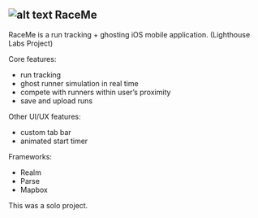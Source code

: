 ## ![alt text](https://raw.githubusercontent.com/enochng1/Munch/master/munchAppIcon.png)  RaceMe

RaceMe is a run tracking + ghosting iOS mobile application. (Lighthouse Labs Project)

Core features:
- run tracking
- ghost runner simulation in real time
- compete with runners within user’s proximity
- save and upload runs

Other UI/UX features:
- custom tab bar
- animated start timer

Frameworks:
- Realm
- Parse
- Mapbox

This was a solo project.

